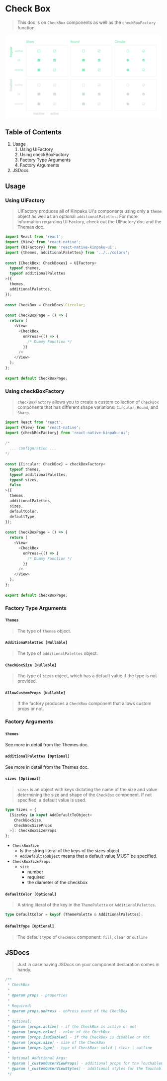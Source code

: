 # Check Box

> This doc is on `CheckBox` components as well as the `checkBoxFactory` function.

<p align="middle">
  <img src="https://raw.githubusercontent.com/hirokazutei/react-native-kinpaku-ui/master/.doc/images/CheckBox.png" width="800" />
</p>

## Table of Contents

1. Usage
   1. Using UIFactory
   1. Using checkBoxFactory
   1. Factory Type Arguments
   1. Factory Arguments
1. JSDocs

## Usage

### Using UIFactory

> UIFactory produces all of Kinpaku UI's components using only a `theme` object as well as an optional `additionalPalettes`. For more information regarding UI Factory, check out the UIFactory doc and the Themes doc.

```ts
import React from 'react';
import {View} from 'react-native';
import {UIFactory} from 'react-native-kinpaku-ui';
import {themes, additionalPalettes} from '../../colors';

const {CheckBox: CheckBoxes} = UIFactory<
  typeof themes,
  typeof additionalPalettes
>({
  themes,
  additionalPalettes,
});

const CheckBox = CheckBoxs.Circular;

const CheckBoxPage = () => {
  return (
    <View>
      <CheckBox
        onPress={() => {
          /* Dummy Function */
        }}
      />
    </View>
  );
};

export default CheckBoxPage;
```

### Using checkBoxFactory

> `checkBoxFactory` allows you to create a custom collection of `CheckBox` components that has different shape variations: `Circular`, `Round`, and `Sharp`.

```ts
import React from 'react';
import {View} from 'react-native';
import {checkBoxFactory} from 'react-native-kinpaku-ui';

/*
  ... configuration ...
*/

const {Circular: CheckBox} = checkBoxFactory<
  typeof themes,
  typeof additionalPalettes,
  typeof sizes,
  false
>({
  themes,
  additionalPalettes,
  sizes,
  defaultColor,
  defaultType,
});

const CheckBoxPage = () => {
  return (
    <View>
      <CheckBox
        onPress={() => {
          /* Dummy Function */
        }}
      />
    </View>
  );
};

export default CheckBoxPage;
```

### Factory Type Arguments

#### `Themes`

> The type of `themes` object.

#### `AdditionaPalettes [Nullable]`

> The type of `additionalPalettes` object.

#### `CheckBoxSize [Nullable]`

> The type of `sizes` object, which has a default value if the type is not provided.

#### `AllowCustomProps [Nullable]`

> If the factory produces a `CheckBox` component that allows custom props or not.

### Factory Arguments

#### `themes`

See more in detail from the Themes doc.

#### `additionalPalettes [Optional]`

See more in detail from the Themes doc.

#### `sizes [Optional]`

> `sizes` is an object with keys dictating the name of the size and value determining the size and shape of the `CheckBox` component. If not specified, a default value is used.

```ts
type Sizes = {
  [SizeKey in keyof AddDefaultToObject<
    CheckBoxSize,
    CheckBoxSizeProps
  >]: CheckBoxSizeProps
};
```

- `CheckBoxSize`
  - Is the string literal of the keys of the sizes object.
  - `AddDefaultToObject` means that a default value MUST be specified.
- `CheckBoxSizeProps`
  - `size`
    - number
    - required
    - the diameter of the checkbox

#### `defaultColor [Optional]`

> A string literal of the key in the `ThemePalette` or `AdditionalPalettes`.

```ts
type DefaultColor = keyof (ThemePalette & AdditionalPalettes);
```

#### `defaultType [Optional]`

> The default type of `CheckBox` component: `fill`, `clear` or `outline`

## JSDocs

> Just in case having JSDocs on your component declaration comes in handy.

```ts
/**
 * CheckBox
 *
 * @param props - properties
 *
 * Required:
 * @param props.onPress - onPress event of the CheckBox
 *
 * Optional:
 * @param [props.active] - if the CheckBox is active or not
 * @param [props.color] - color of the CheckBox
 * @param [props.isDisabled] - if the CheckBox is disabled or not
 * @param [props.size] - size of the CheckBox
 * @param [props.type] - type of CheckBox: solid | clear | outline
 *
 * Optional Additional Args:
 * @param [_customOuterViewProps] - additional props for the TouchableOpacity component
 * @param [_customOuterViewStyles] - additional styles for the TouchableOpacity component
 */
```

